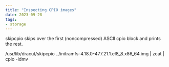 ```yaml
---
title: "Inspecting CPIO images"
date: 2023-09-28
tags:
- storage
---
```


skipcpio skips over the first (noncompressed) ASCII cpio block and prints the rest.

/usr/lib/dracut/skipcpio ../initramfs-4.18.0-477.21.1.el8_8.x86_64.img | zcat | cpio -idmv
